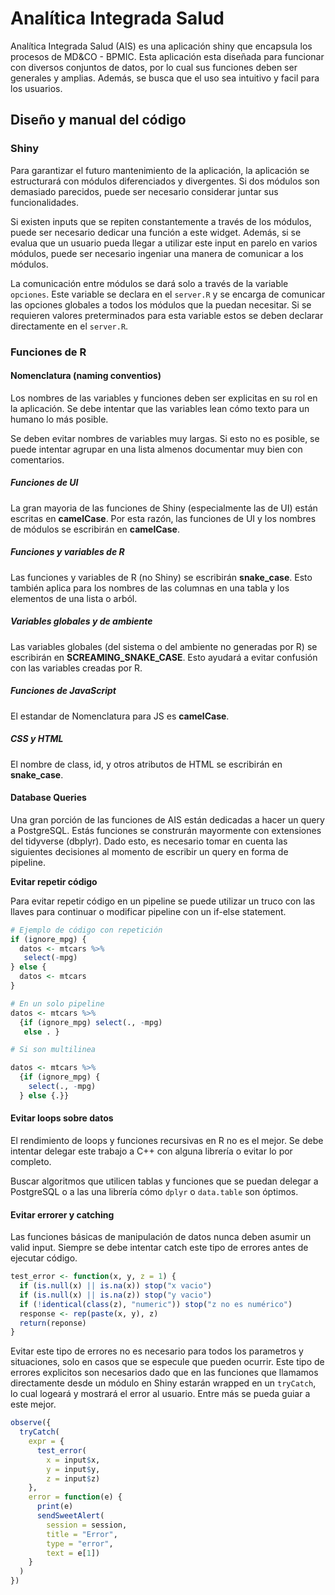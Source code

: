 # Analítica Integrada Salud

Analítica Integrada Salud (AIS) es una aplicación shiny que encapsula los procesos de MD&CO - BPMIC. Esta aplicación esta diseñada para funcionar con diversos conjuntos de datos, por lo cual sus funciones deben ser generales y amplias. Además, se busca que el uso sea intuitivo y facil para los usuarios.

## Diseño y manual del código

### Shiny

Para garantizar el futuro mantenimiento de la aplicación, la aplicación se estructurará con módulos diferenciados y divergentes. Si dos módulos son demasiado parecidos, puede ser necesario considerar juntar sus funcionalidades.

Si existen inputs que se repiten constantemente a través de los módulos, puede ser necesario dedicar una función a este widget. Además, si se evalua que un usuario pueda llegar a utilizar este input en parelo en varios módulos, puede ser necesario ingeniar una manera de comunicar a los módulos.

La comunicación entre módulos se dará solo a través de la variable `opciones`. Este variable se declara en el `server.R` y se encarga de comunicar las opciones globales a todos los módulos que la puedan necesitar. Si se requieren valores preterminados para esta variable estos se deben declarar directamente en el `server.R`.

### Funciones de R

#### Nomenclatura (naming conventios)

Los nombres de las variables y funciones deben ser explicitas en su rol en la aplicación. Se debe intentar que las variables lean cómo texto para un humano lo más posible.

Se deben evitar nombres de variables muy largas. Si esto no es posible, se puede intentar agrupar en una lista almenos documentar muy bien con comentarios.

##### Funciones de UI

La gran mayoria de las funciones de Shiny (especialmente las de UI) están escritas en **camelCase**. Por esta razón, las funciones de UI y los nombres de módulos se escribirán en **camelCase**.

##### Funciones y variables de R

Las funciones y variables de R (no Shiny) se escribirán **snake_case**. Esto también aplica para los nombres de las columnas en una tabla y los elementos de una lista o arból.

##### Variables globales y de ambiente

Las variables globales (del sistema o del ambiente no generadas por R) se escribirán en **SCREAMING_SNAKE_CASE**. Esto ayudará a evitar confusión con las variables creadas por R.

##### Funciones de JavaScript

El estandar de Nomenclatura para JS es **camelCase**.

##### CSS y HTML

El nombre de class, id, y otros atributos de HTML se escribirán en **snake_case**.

#### Database Queries

Una gran porción de las funciones de AIS están dedicadas a hacer un query a PostgreSQL. Estás funciones se construrán mayormente con extensiones del tidyverse (dbplyr). Dado esto, es necesario tomar en cuenta las siguientes decisiones al momento de escribir un query en forma de pipeline.

**Evitar repetir código**

Para evitar repetir código en un pipeline se puede utilizar un truco con las llaves para continuar o modificar pipeline con un if-else statement.

```r
# Ejemplo de código con repetición
if (ignore_mpg) {
  datos <- mtcars %>%
   select(-mpg)
} else {
  datos <- mtcars
}

# En un solo pipeline
datos <- mtcars %>%
  {if (ignore_mpg) select(., -mpg)
   else . }

# Si son multilinea

datos <- mtcars %>%
  {if (ignore_mpg) {
    select(., -mpg)
  } else {.}}

```

#### Evitar loops sobre datos

El rendimiento de loops y funciones recursivas en R no es el mejor. Se debe intentar delegar este trabajo a C++ con alguna librería o evitar lo por completo.

Buscar algoritmos que utilicen tablas y funciones que se puedan delegar a PostgreSQL o a las una librería cómo `dplyr` o `data.table` son óptimos.

#### Evitar errorer y catching

Las funciones básicas de manipulación de datos nunca deben asumir un valid input. Siempre se debe intentar catch este tipo de errores antes de ejecutar código.

```r
test_error <- function(x, y, z = 1) {
  if (is.null(x) || is.na(x)) stop("x vacio")
  if (is.null(x) || is.na(z)) stop("y vacio")
  if (!identical(class(z), "numeric")) stop("z no es numérico")
  response <- rep(paste(x, y), z)
  return(reponse)
}
```

Evitar este tipo de errores no es necesario para todos los parametros y situaciones, solo en casos que se especule que pueden ocurrir. Este tipo de errores explicitos son necesarios dado que en las funciones que llamamos directamente desde un módulo en Shiny estarán wrapped en un `tryCatch`, lo cual logeará y mostrará el error al usuario. Entre más se pueda guiar a este mejor.

```r
observe({
  tryCatch(
    expr = {
      test_error(
        x = input$x,
        y = input$y,
        z = input$z)
    },
    error = function(e) {
      print(e)
      sendSweetAlert(
        session = session,
        title = "Error", 
        type = "error",
        text = e[1])
    }
  )
})
